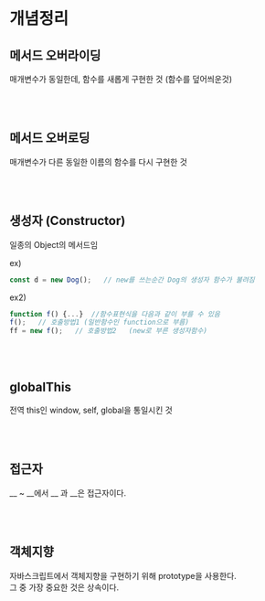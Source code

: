# 개념정리

## 메서드 오버라이딩
매개변수가 동일한데, 함수를 새롭게 구현한 것 (함수를 덮어씌운것)

<br><br>

## 메서드 오버로딩
매개변수가 다른 동일한 이름의 함수를 다시 구현한 것

<br><br>


## 생성자 (Constructor)
일종의 Object의 메서드임<br>

ex)
```js
const d = new Dog();   // new를 쓰는순간 Dog의 생성자 함수가 불려짐
```

ex2)
```js
function f() {...}  //함수표현식을 다음과 같이 부를 수 있음
f();   // 호출방법1 (일반함수인 function으로 부름)
ff = new f();   // 호출방법2   (new로 부른 생성자함수)
```

<br><br>

## globalThis
전역 this인 window, self, global을 통일시킨 것

<br><br>



## 접근자

__ ~ __에서 __ 과 __은 접근자이다.

<br><br>



## 객체지향
자바스크립트에서 객체지향을 구현하기 위해 prototype을 사용한다.<br>
그 중 가장 중요한 것은 상속이다.<br>


<br><br>


